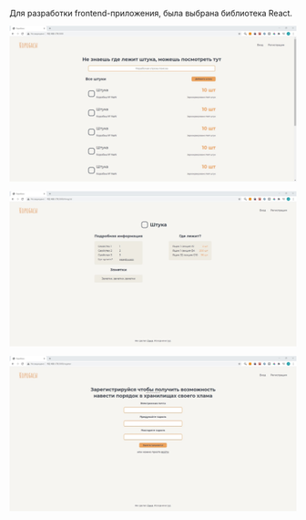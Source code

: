 Для разработки frontend-приложения, была выбрана библиотека React. 

![Главная страница](./files/main.jpg)

![Контентная страница](./files/content.jpg)

![Страница регистрации](./files/reg.jpg)